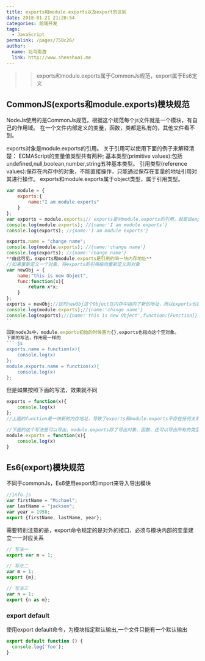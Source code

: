 ```yaml
---
title: exports和module.exports以及export的区别
date: 2018-01-21 21:20:54
categories: 前端开发
tags: 
  - JavaScript
permalink: /pages/750c26/
author: 
  name: 北鸟南游
  link: http://www.shenshuai.me
---
```


>> exports和module.exports属于CommonJs规范，export属于Es6定义

## CommonJS(exports和module.exports)模块规范
NodeJs使用的是CommonJs规范，根据这个规范每个js文件就是一个模块，有自己的作用域。
在一个文件内部定义的变量，函数，类都是私有的，其他文件看不到。

exports对象是module.exports的引用。
关于引用可以使用下面的例子来解释清楚：
ECMAScript的变量值类型共有两种;
基本类型(primitive values):包括undefined,null,boolean,number,string五种基本类型。
引用类型(reference values):保存在内存中的对象，不能直接操作，只能通过保存在变量的地址引用对其进行操作。
exports和module.exports属于object类型，属于引用类型。
``` js
var module = {
	exports:{
		name:"I am module exports"
	}
};
var exports = module.exports;// exports是对module.exports的引用，就是说exports指向的内存地址和module.exports指向的内存地址一样。
console.log(module.exports); //{name:'I am module exports'}
console.log(exports); //{name:'I am module exports'}

exports.name = "change name";
console.log(module.exports); //{name:'change name'}
console.log(exports); //{name:'change name'}
**由此可见，exports和module.exports是引用的同一块内存地址**
//如果重新定义一个对象，将exports的引用指向重新定义的对象
var newObj = {
	name:"this is new Object",
	func:function(x){
		return x*x;
	}
};
exports = newObj;//这时newObj这个Object在内存中指向了新的地址，所以exports也指向了这个新地址，和原来的module.exports对象内存地址没有任何关系。
console.log(module.exports);//{name:'change name'}
console.log(exports);//{name:'this is new Object',function:[Function]}
``

回到nodeJs中，module.exports初始的时候置为{},exports也指向这个空对象。
下面的写法，作用是一样的
``` js
exports.name = function(x){
	console.log(x)
};
module.exports.name = function(x){
	console.log(x)
};
```
但是如果按照下面的写法，效果就不同
``` js
exports = function(x){
	console.log(x)
};
//上面的function是一块新的内存地址，导致了exports和module.exports不存在任何关系，而require下看到的只有module.exports这个对象，看不到exports对象，所以这样写是有问题是无法导出的。

//下面的这个写法是可以导出，module.exports除了导出对象、函数，还可以导出所有的类型，如字符串，数值，布尔...
module.exports = function(x){
	console.log(x)
}
```

## Es6(export)模块规范
不同于commonJs，Es6使用export和import来导入导出模块
``` js
//info.js
var firstName = "Michael";
var lastName = "jackson";
var year = 1958;
export {firstName, lastName, year};
```

需要特别注意的是，export命令规定的是对外的接口，必须与模块内部的变量建立一一对应关系
``` js
// 写法一
export var m = 1;

// 写法二
var m = 1;
export {m};

// 写法三
var n = 1;
export {n as m};
```

### export default
使用export default命令，为模块指定默认输出,一个文件只能有一个默认输出
``` js
export default function () {
  console.log('foo');
}
```






